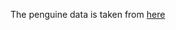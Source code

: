 The penguine data is taken from [here](https://www.kaggle.com/datasets/parulpandey/palmer-archipelago-antarctica-penguin-data?resource=download)
